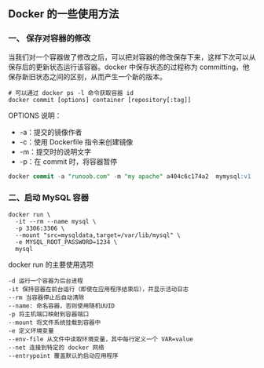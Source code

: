 ## Docker 的一些使用方法

### 一、 保存对容器的修改

当我们对一个容器做了修改之后，可以把对容器的修改保存下来，这样下次可以从保存后的更新状态运行该容器。docker 中保存状态的过程称为 committing，他保存新旧状态之间的区别，从而产生一个新的版本。

```shell
# 可以通过 docker ps -l 命令获取容器 id
docker commit [options] container [repository[:tag]]
```

OPTIONS 说明：

- -a：提交的镜像作者
- -c：使用 Dockerfile 指令来创建镜像
- -m：提交时的说明文字
- -p：在 commit 时，将容器暂停

```sql
docker commit -a "runoob.com" -m "my apache" a404c6c174a2  mymysql:v1 
```

### 二、启动 MySQL 容器

```shell
docker run \
  -it --rm --name mysql \
  -p 3306:3306 \
  --mount "src=mysqldata,target=/var/lib/mysql" \
  -e MYSQL_ROOT_PASSWORD=1234 \
  mysql
```

docker run 的主要使用选项

```
-d 运行一个容器为后台进程
-it 保持容器在前台运行（即使在应用程序结束后），并显示活动日志
--rm 当容器停止后自动清除
--name: 命名容器，否则使用随机UUID
-p 将主机端口映射到容器端口
--mount 将文件系统挂载到容器中
-e 定义环境变量
--env-file 从文件中读取环境变量，其中每行定义一个 VAR=value
--net 连接到特定的 docker 网络
--entrypoint 覆盖默认的启动应用程序
```

